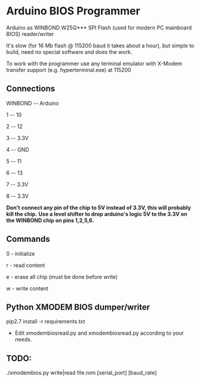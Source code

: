 # Arduino BIOS Programmer
Arduino as WINBOND W25Q*** SPI Flash (used for modern PC mainboard BIOS) reader/writer

It's slow (for 16 Mb flash @ 115200 baud it takes about a hour), but simple to build, need no special software and does the work.

To work with the programmer use any terminal emulator with X-Modem transfer support (e.g. hyperterminal.exe) at 115200

## Connections

WINBOND -- Arduino

1 -- 10

2 -- 12

3 -- 3.3V

4 -- GND

5 -- 11

6 -- 13

7 -- 3.3V

8 -- 3.3V


**Don't connect any pin of the chip to 5V instead of 3.3V, this will probably kill the chip.**
**Use a level shifter to drop arduino's logic 5V to the 3.3V on the WINBOND chip on pins 1,2,5,6.**


## Commands

0 - initialize

r - read content

e - erase all chip (must be done before write)

w - write content


## Python XMODEM BIOS dumper/writer

pip2.7 install -r requirements.txt
- Edit xmodembiosread.py and xmodembiosread.py according to your needs.

## TODO:
./xmodembios.py write|read file.rom [serial_port] [baud_rate] 
